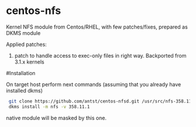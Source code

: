centos-nfs
==========

Kernel NFS module from Centos/RHEL, with few patches/fixes, prepared as DKMS module

Applied patches:

1) patch to handle access to  exec-only files in right way. Backported from 3.1.x kernels

#Installation

On target host perform next commands (assuming that you already have installed dkms)

```bash
 git clone https://github.com/antst/centos-nfsd.git /usr/src/nfs-358.11.1
 dkms install -m nfs -v 358.11.1
 ```
 
 native module will be masked by this one.
 




